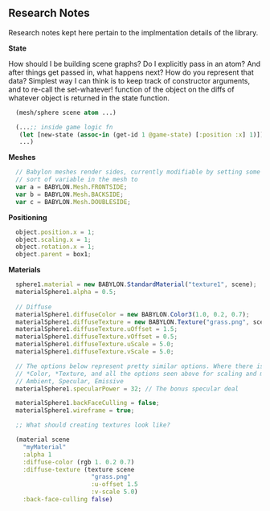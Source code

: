 ## Research Notes

Research notes kept here pertain to the implmentation details of the
library.

**State**

How should I be building scene graphs? Do I explicitly pass in an atom?
And after things get passed in, what happens next? How do you represent
that data? Simplest way I can think is to keep track of constructor
arguments, and to re-call the set-whatever! function of the object on
the diffs of whatever object is returned in the state function.

```clojure
  (mesh/sphere scene atom ...)

  (...;; inside game logic fn
   (let [new-state (assoc-in (get-id 1 @game-state) [:position :x] 1)])
   ...)
```

**Meshes**

```javascript
  // Babylon meshes render sides, currently modifiable by setting some
  // sort of variable in the mesh to 
  var a = BABYLON.Mesh.FRONTSIDE;
  var b = BABYLON.Mesh.BACKSIDE;
  var c = BABYLON.Mesh.DOUBLESIDE;
```

**Positioning**

```javascript
  object.position.x = 1;
  object.scaling.x = 1;
  object.rotation.x = 1;
  object.parent = box1;
```

**Materials**

```javascript
  sphere1.material = new BABYLON.StandardMaterial("texture1", scene);
  materialSphere1.alpha = 0.5;
  
  // Diffuse
  materialSphere1.diffuseColor = new BABYLON.Color3(1.0, 0.2, 0.7);
  materialSphere1.diffuseTexture = new BABYLON.Texture("grass.png", scene);
  materialSphere1.diffuseTexture.uOffset = 1.5;
  materialSphere1.diffuseTexture.vOffset = 0.5;
  materialSphere1.diffuseTexture.uScale = 5.0;
  materialSphere1.diffuseTexture.vScale = 5.0;

  // The options below represent pretty similar options. Where there is a
  // *Color, *Texture, and all the options seen above for scaling and moving
  // Ambient, Specular, Emissive
  materialSphere1.specularPower = 32; // The bonus specular deal

  materialSphere1.backFaceCulling = false;
  materialSphere1.wireframe = true;
```

```clojure
  ;; What should creating textures look like?

  (material scene
    "myMaterial"
    :alpha 1
    :diffuse-color (rgb 1. 0.2 0.7)
    :diffuse-texture (texture scene
                       "grass.png"
                       :u-offset 1.5
                       :v-scale 5.0)
    :back-face-culling false)
 ```
